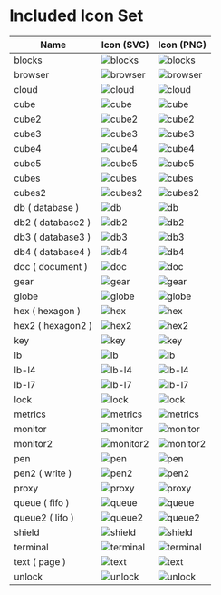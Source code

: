 # Included Icon Set

| Name | Icon (SVG) | Icon (PNG) |
| ---- | ---- | ---- |
| blocks | ![blocks](img/included/blocks.svg) | ![blocks](img/included/blocks.png) |
| browser | ![browser](img/included/browser.svg) | ![browser](img/included/browser.png) |
| cloud | ![cloud](img/included/cloud.svg) | ![cloud](img/included/cloud.png) |
| cube | ![cube](img/included/cube.svg) | ![cube](img/included/cube.png) |
| cube2 | ![cube2](img/included/cube2.svg) | ![cube2](img/included/cube2.png) |
| cube3 | ![cube3](img/included/cube3.svg) | ![cube3](img/included/cube3.png) |
| cube4 | ![cube4](img/included/cube4.svg) | ![cube4](img/included/cube4.png) |
| cube5 | ![cube5](img/included/cube5.svg) | ![cube5](img/included/cube5.png) |
| cubes | ![cubes](img/included/cubes.svg) | ![cubes](img/included/cubes.png) |
| cubes2 | ![cubes2](img/included/cubes2.svg) | ![cubes2](img/included/cubes2.png) |
| db ( database ) | ![db](img/included/db.svg) | ![db](img/included/db.png) |
| db2 ( database2 ) | ![db2](img/included/db2.svg) | ![db2](img/included/db2.png) |
| db3 ( database3 ) | ![db3](img/included/db3.svg) | ![db3](img/included/db3.png) |
| db4 ( database4 ) | ![db4](img/included/db4.svg) | ![db4](img/included/db4.png) |
| doc ( document ) | ![doc](img/included/doc.svg) | ![doc](img/included/doc.png) |
| gear | ![gear](img/included/gear.svg) | ![gear](img/included/gear.png) |
| globe | ![globe](img/included/globe.svg) | ![globe](img/included/globe.png) |
| hex ( hexagon ) | ![hex](img/included/hex.svg) | ![hex](img/included/hex.png) |
| hex2 ( hexagon2 ) | ![hex2](img/included/hex2.svg) | ![hex2](img/included/hex2.png) |
| key | ![key](img/included/key.svg) | ![key](img/included/key.png) |
| lb | ![lb](img/included/lb.svg) | ![lb](img/included/lb.png) |
| lb-l4 | ![lb-l4](img/included/lb-l4.svg) | ![lb-l4](img/included/lb-l4.png) |
| lb-l7 | ![lb-l7](img/included/lb-l7.svg) | ![lb-l7](img/included/lb-l7.png) |
| lock | ![lock](img/included/lock.svg) | ![lock](img/included/lock.png) |
| metrics | ![metrics](img/included/metrics.svg) | ![metrics](img/included/metrics.png) |
| monitor | ![monitor](img/included/monitor.svg) | ![monitor](img/included/monitor.png) |
| monitor2 | ![monitor2](img/included/monitor2.svg) | ![monitor2](img/included/monitor2.png) |
| pen | ![pen](img/included/pen.svg) | ![pen](img/included/pen.png) |
| pen2 ( write ) | ![pen2](img/included/pen2.svg) | ![pen2](img/included/pen2.png) |
| proxy | ![proxy](img/included/proxy.svg) | ![proxy](img/included/proxy.png) |
| queue ( fifo ) | ![queue](img/included/queue.svg) | ![queue](img/included/queue.png) |
| queue2 ( lifo ) | ![queue2](img/included/queue2.svg) | ![queue2](img/included/queue2.png) |
| shield | ![shield](img/included/shield.svg) | ![shield](img/included/shield.png) |
| terminal | ![terminal](img/included/terminal.svg) | ![terminal](img/included/terminal.png) |
| text ( page ) | ![text](img/included/text.svg) | ![text](img/included/text.png) |
| unlock | ![unlock](img/included/unlock.svg) | ![unlock](img/included/unlock.png) |
